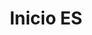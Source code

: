 ---
title: Inicio ES
permalink: /inicio/
ref: homepage
locale: es
layout: page
inpage_nav: true
seo:
  title: Stop paradas racistas
  description: Campaña de denuncia de las indentificaciones por perfil étnico.
  keywords: paraddepararme, parad de pararme
sections:
  - page-cover
  - intro
  - report-incident
  - take-action
  - testimonials
  - news
  - twitter-cta
  - documents
page-cover:
  template: theme/full-cover.html
  section_id: page-cover
  heading: Inicio
  bg_image: /uploads/banner-home.jpg
  tagline_image: /uploads/claim-prova-A-cast.png
intro:
  template: homepage/intro.html
  section_id: intro
  heading: La perfilación étnica...
  key_facts:
    - heading: Es ilegal
      text: El ordenamiento jurídico español prohíbe las identificaciones discriminatorias. Sin embargo, el TC español es el único de Europa que justifica las identificaciones por color de piel u otros supuestos étnicos cuando se producen en el marco del control migratorio, asumiendo, implícitamente, la idea falsa de que la población española es blanca.
    - heading: Es opaca
      text: Aunque se practiquen a plena luz del día, no se publican datos oficiales del número de identificaciones que se llevan a cabo en el marco del control migratorio. En cuanto a la prevención del delito, sabemos el número total de identificaciones realizadas por los cuerpos de seguridad estatales, pero desconocemos tanto la motivación como el resultado.
    - heading: Es sistemática
      text: No se trata de hechos aislados que dependan de la actitud de un funcionario en concreto, sino de una "práctica persistente y generalizada de control identitario", en palabras del Relator Especial de la ONU.
    - heading: Es inefectiva
      text: El uso de estereotipos étnicos en lugar de una sospecha razonada disminuye la eficacia de la labor policial y juega en contra de la seguridad ciudadana, ya que los colectivos afectados pasan a desconfiar de las instituciones y a no colaborar.
    - heading: Es discriminatoria
      text: Genera una frontera invisible vallas para adentro, bajo la que se para a las personas por lo que son o parecen ser y no por lo que han hecho o parecen haber hecho.
    - heading: Es criminalizadora
      text: Normaliza el control policial de unos grupos específicos, recrea una sensación de inseguridad y vincula la apariencia física no occidental con el incumplimiento de la norma.
  cta:
    heading: STOP paradas racistas
    body: |
      Exigimos que se reconozcan y condenen los controles de identidad por perfil étnico, que son el elemento más básico del racismo institucional.
    btn_text: ¡Firma ya!
    btn_link: /manifiesto/
report-incident:
  template: homepage/report-incident.html
  section_id: report-incident
  heading: Explícanoslo
  body: |
    El primer paso para erradicar las identificaciones por perfil étnico es desnormalizarlas y hacerlas visibles. Queremos recoger el máximo de casos posibles para elaborar un informe riguroso, que dimensione esta injusticia y nos permita incidir en los protocolos policiales. Si has sufrido una identificación policial racista en la vía pública o la has presenciado como testigo, rellena el formulario y cuéntanos como fue. Más adelante, en caso de que lo necesites, podemos ofrecerte asesoramiento legal.
  cta:
    btn_text: Comunica una parada
    btn_link: https://goo.gl/forms/VO2uoK1dyLbMWvMo2
    btn_icon: icon icon-Speak-2
take-action:
  template: homepage/take-action.html
  section_id: take-action
  heading: ¡Actúa!
  bg_image: /uploads/bg-texture.png
  cta_list:
    - btn_text: Protégete, interven, denuncia
      btn_link: /guia-es/
      btn_icon: /assets/icons/icon-hand.png
    - btn_text: Comunica una parada racista
      btn_link: https://goo.gl/forms/VO2uoK1dyLbMWvMo2
      btn_icon: /assets/icons/icon-megaphone.png
    - btn_text: Incide en las redes sociales
      btn_link: /campana-twitter/
      btn_icon: /assets/icons/icon-twitter.png
    - btn_text: ¡Participa! Únete al grupo de trabajo
      btn_link: "#formulari-contacte"
      btn_icon: /assets/icons/icon-add-group.png
testimonials:
  template: homepage/testimonials.html
  section_id: testimonials
  heading: Testimonios
news:
  template: homepage/news.html
  section_id: news
  heading: Noticias
twitter-cta:
  template: homepage/twitter-cta.html
  section_id: twitter-cta
  heading: Actúa en Twitter
  body: |
    ¡Alza la voz para que las identificaciones por perfil étnico dejen de ser una práctica normalizada! Utiliza el HT **#paraddepararme** siempre que quieras, para denunciar al instante una parada policial discriminatoria, para difundir una noticia relacionada con la perfilación étnica, para dar tu opinión sobre el tema, etc.

    Aparte de esto, te invitamos a participar en una acción conjunta de incidencia política en twitter que no terminará hasta que las personas responsables hayan establecido todos los mecanismos necesarios para prohibir y perseguir esta práctica ilegal. Menciona a políticos, policías, jueces, abogados, intelectuales, periodistas, activistas, artistas... ¡Haz que se posicionen y se impliquen en la lucha!
  cta:
    btn_text: ¡Actúa!
    btn_link: /campana-twitter/
    btn_icon: socicon socicon-twitter
  twitter_feed:
    hashtags:
      - pareudepararme
      - paraddepararme
      - perfilètnic
      - perfilétnico
    footer: Sigue la campaña en Twitter
documents:
  template: homepage/documents.html
  section_id: documents
  heading: Documentos
  bg_image: /uploads/banner-documents.jpg
---